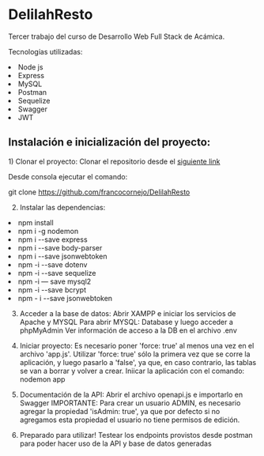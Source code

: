 # DelilahResto

Tercer trabajo del curso de Desarrollo Web Full Stack de Acámica.

Tecnologías utilizadas:
<li>Node js</li>
<li>Express</li>
<li>MySQL</li>
<li>Postman</li>
<li>Sequelize</li>
<li>Swagger</li>
<li>JWT</li>

<h2>Instalación e inicialización del proyecto:</h2>
1) Clonar el proyecto:
Clonar el repositorio desde el <a href= "https://github.com/francocornejo/DelilahResto">siguiente link</a>

Desde consola ejecutar el comando:

git clone https://github.com/francocornejo/DelilahResto

2) Instalar las dependencias:
<li>npm install</li>
<li>npm i -g nodemon</li>
<li>npm i --save express</li>
<li>npm i --save body-parser</li>
<li>npm i --save jsonwebtoken</li>
<li>npm -i --save dotenv</li>
<li>npm -i --save sequelize</li>
<li>npm -i — save mysql2</li>
<li>npm -i --save bcrypt</li>
<li>npm - i --save jsonwebtoken</li>

3) Acceder a la base de datos:
Abrir XAMPP e iniciar los servicios de Apache y MYSQL
Para abrir MYSQL: Database y luego acceder a phpMyAdmin
Ver información de acceso a la DB en el archivo .env

4) Iniciar proyecto:
Es necesario poner 'force: true' al menos una vez en el archivo 'app.js'.
Utilizar 'force: true' sólo la primera vez que se corre la aplicación, y luego pasarlo a 'false', ya que, en caso contrario, las tablas se van a borrar y volver a crear.
Iniicar la aplicación con el comando:
nodemon app

5) Documentación de la API:
Abrir el archivo openapi.js e importarlo en Swagger
IMPORTANTE: Para crear un usuario ADMIN, es necesario agregar la propiedad 'isAdmin: true', ya que por defecto si no agregamos esta propiedad el usuario no tiene permisos de edición.
6) Preparado para utilizar!
Testear los endpoints provistos desde postman para poder hacer uso de la API y base de datos generadas
